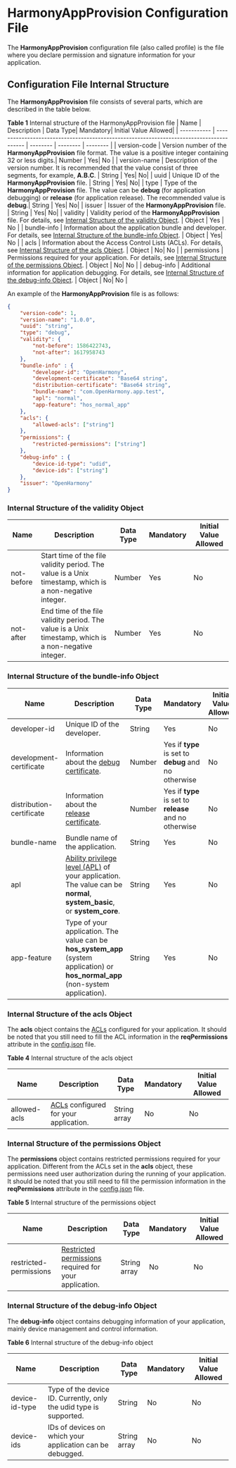 #  HarmonyAppProvision Configuration File
The **HarmonyAppProvision** configuration file (also called profile) is the file where you declare permission and signature information for your application.

## Configuration File Internal Structure
The **HarmonyAppProvision** file consists of several parts, which are described in the table below.

**Table 1** Internal structure of the HarmonyAppProvision file
| Name    | Description                                                                                    | Data Type| Mandatory| Initial Value Allowed|
| ----------- | ---------------------------------------------------------------------------------------- | -------- | -------- | -------- |
| version-code | Version number of the **HarmonyAppProvision** file format. The value is a positive integer containing 32 or less digits.| Number  | Yes| No                |
| version-name     | Description of the version number. It is recommended that the value consist of three segments, for example, **A.B.C**.       | String  | Yes| No|
| uuid    | Unique ID of the **HarmonyAppProvision** file.                      | String    | Yes| No|
| type | Type of the **HarmonyAppProvision** file. The value can be **debug** (for application debugging) or **release** (for application release). The recommended value is **debug**.| String    | Yes| No|
| issuer | Issuer of the **HarmonyAppProvision** file.       | String    | Yes| No|
| validity    | Validity period of the **HarmonyAppProvision** file. For details, see [Internal Structure of the validity Object](#internal-structure-of-the-validity-object). | Object    | Yes | No |
| bundle-info | Information about the application bundle and developer. For details, see [Internal Structure of the bundle-info Object](#internal-structure-of-the-bundle-info-object).        | Object    | Yes| No |
| acls        | Information about the Access Control Lists (ACLs). For details, see [Internal Structure of the acls Object](#internal-structure-of-the-acls-object).                          | Object    | No| No   |
| permissions | Permissions required for your application. For details, see [Internal Structure of the permissions Object](#internal-structure-of-the-permissions-object).     | Object    | No| No   |
| debug-info  | Additional information for application debugging. For details, see [Internal Structure of the debug-info Object](#internal-structure-of-the-debug-info-object).         | Object    | No| No        |

An example of the **HarmonyAppProvision** file is as follows:
```json
{
    "version-code": 1,
    "version-name": "1.0.0",
	"uuid": "string",
	"type": "debug",
	"validity": {
		"not-before": 1586422743,
		"not-after": 1617958743
	},
	"bundle-info" : {
		"developer-id": "OpenHarmony",
		"development-certificate": "Base64 string",
		"distribution-certificate": "Base64 string",
		"bundle-name": "com.OpenHarmony.app.test",
		"apl": "normal",
        "app-feature": "hos_normal_app"
	},
	"acls": {
		"allowed-acls": ["string"]
    },
	"permissions": {
		"restricted-permissions": ["string"]
    },
    "debug-info" : {
	    "device-id-type": "udid",
	    "device-ids": ["string"]
    },
    "issuer": "OpenHarmony"
}

```


### Internal Structure of the validity Object
| Name   | Description                           | Data Type| Mandatory| Initial Value Allowed|
| ---------- | ------------------------------- | ------- | ------- | --------- |
| not-before | Start time of the file validity period. The value is a Unix timestamp, which is a non-negative integer.| Number   | Yes| No  |
| not-after  | End time of the file validity period. The value is a Unix timestamp, which is a non-negative integer.| Number   | Yes| No  |

### Internal Structure of the bundle-info Object
| Name                 | Description                           | Data Type| Mandatory| Initial Value Allowed|
| ------------------------ | ------------------------------- | ------- | -------- | --------- |
| developer-id | Unique ID of the developer.| String   | Yes| No  |
| development-certificate  | Information about the [debug certificate](../security/hapsigntool-guidelines.md).| Number   | Yes if **type** is set to **debug** and no otherwise  | No  |
| distribution-certificate  | Information about the [release certificate](../security/hapsigntool-guidelines.md).| Number   | Yes if **type** is set to **release** and no otherwise| No  |
| bundle-name  | Bundle name of the application.| String   | Yes| No  |
| apl  | [Ability privilege level (APL)](../security/accesstoken-overview.md) of your application. The value can be **normal**, **system_basic**, or **system_core**.| String   | Yes| No  |
| app-feature  | Type of your application. The value can be **hos_system_app** (system application) or **hos_normal_app** (non-system application).| String   | Yes| No  |


### Internal Structure of the acls Object
The **acls** object contains the [ACLs](../security/accesstoken-overview.md) configured for your application. It should be noted that you still need to fill the ACL information in the **reqPermissions** attribute in the [config.json](package-structure.md) file.

**Table 4** Internal structure of the acls object

| Name                 | Description                           | Data Type| Mandatory| Initial Value Allowed|
| ------------------------ | ------------------------------- | ------- | ------- | --------- |
| allowed-acls | [ACLs](../security/accesstoken-overview.md) configured for your application.| String array   | No| No  |

### Internal Structure of the permissions Object
The **permissions** object contains restricted permissions required for your application. Different from the ACLs set in the **acls** object, these permissions need user authorization during the running of your application. It should be noted that you still need to fill the permission information in the **reqPermissions** attribute in the [config.json](package-structure.md) file.

**Table 5** Internal structure of the permissions object

| Name                 | Description                           | Data Type| Mandatory| Initial Value Allowed|
| ------------------------ | ------------------------------- | ------- | ------- | --------- |
| restricted-permissions | [Restricted permissions](../security/accesstoken-overview.md) required for your application.| String array   | No| No  |

### Internal Structure of the debug-info Object
The **debug-info** object contains debugging information of your application, mainly device management and control information.

**Table 6** Internal structure of the debug-info object

| Name                 | Description                           | Data Type| Mandatory| Initial Value Allowed|
| ------------------------ | ------------------------------- | ------- | ------- | --------- |
| device-id-type | Type of the device ID. Currently, only the udid type is supported.| String   | No| No  |
| device-ids | IDs of devices on which your application can be debugged.| String array   | No| No  |

